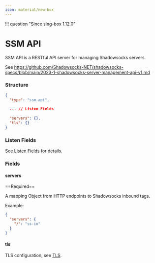 ```yaml
---
icon: material/new-box
---
```


!!! question "Since sing-box 1.12.0"

# SSM API

SSM API is a RESTful API server for managing Shadowsocks servers.

See https://github.com/Shadowsocks-NET/shadowsocks-specs/blob/main/2023-1-shadowsocks-server-management-api-v1.md

### Structure

```json
{
  "type": "ssm-api",
  
  ... // Listen Fields
  
  "servers": {},
  "tls": {}
}
```

### Listen Fields

See [Listen Fields](/configuration/shared/listen/) for details.

### Fields

#### servers

==Required==

A mapping Object from HTTP endpoints to Shadowsocks inbound tags.

Example: 

```json
{
  "servers": {
    "/": "ss-in"
  }
}
```

#### tls

TLS configuration, see [TLS](/configuration/shared/tls/#inbound).
